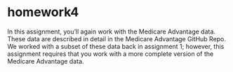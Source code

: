 # homework4
In this assignment, you’ll again work with the Medicare Advantage data. These data are described in detail in the Medicare Advantage GitHub Repo. We worked with a subset of these data back in assignment 1; however, this assignment requires that you work with a more complete version of the Medicare Advantage data. 
